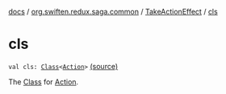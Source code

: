 [docs](../../index.md) / [org.swiften.redux.saga.common](../index.md) / [TakeActionEffect](index.md) / [cls](./cls.md)

# cls

`val cls: `[`Class`](http://docs.oracle.com/javase/6/docs/api/java/lang/Class.html)`<`[`Action`](index.md#Action)`>` [(source)](https://github.com/protoman92/KotlinRedux/tree/master/common\common-saga\src\main\kotlin/org/swiften/redux/saga/common/TakeActionEffect.kt#L22)

The [Class](http://docs.oracle.com/javase/6/docs/api/java/lang/Class.html) for [Action](index.md#Action).

